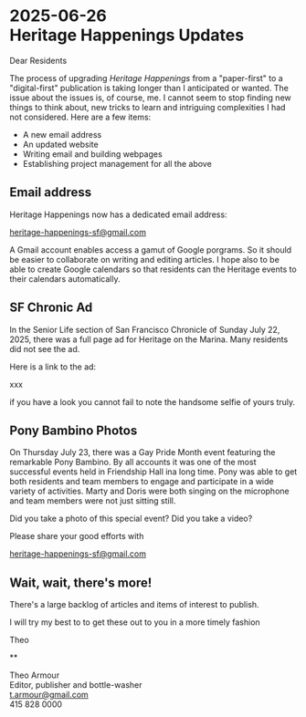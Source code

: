 # 2025-06-26<br>Heritage Happenings Updates

Dear Residents

The process of upgrading _Heritage Happenings_ from a "paper-first" to a "digital-first" publication is taking longer than I anticipated or wanted. The issue about the issues is, of course, me. I cannot seem to stop finding new things to think about, new tricks to learn and intriguing complexities I had not considered. Here are a few items:

* A new email address
* An updated website
* Writing email and building webpages
* Establishing project management for all the above

## Email address

Heritage Happenings now has a dedicated email address:

heritage-happenings-sf@gmail.com

A Gmail account enables access a gamut of Google porgrams. So it should be easier to collaborate on writing and editing articles. I hope also to be able to create Google calendars so that residents can the Heritage events to their  calendars automatically.


## SF Chronic Ad

In the Senior Life section of San Francisco Chronicle of Sunday July 22, 2025, there was a full page ad for Heritage on the Marina. Many residents did not see the ad.

Here is a link to the ad:

xxx

if you have a look you cannot fail to note the handsome selfie of yours truly.

## Pony Bambino Photos

On Thursday July 23, there was a Gay Pride Month event featuring the remarkable Pony Bambino. By all accounts it was one of the most successful events held in Friendship Hall ina long time. Pony was able to get both residents and team members to engage and participate in a wide variety of activities. Marty and Doris were both singing on the microphone and team members were not just sitting still.

Did you take a photo of this special event? Did you take a video?

Please share your good efforts with

heritage-happenings-sf@gmail.com

## Wait, wait, there's more!

There's a large backlog of articles and items of interest to publish.

I will try my best to to get these out to you in a more timely fashion

Theo

**

Theo Armour<br>
Editor, publisher and bottle-washer<br>
t.armour@gmail.com<br>
415 828 0000<br>
